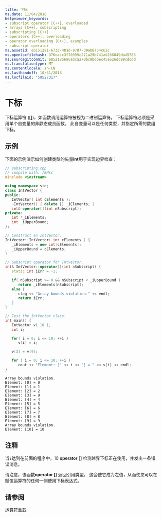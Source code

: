```yaml
---
title: 下标
ms.date: 11/04/2016
helpviewer_keywords:
- subscript operator [C++], overloaded
- arrays [C++], subscripting
- subscripting [C++]
- operators [C++], overloading
- operator overloading [C++], examples
- subscript operator
ms.assetid: eb151281-6733-401d-9787-39ab6754c62c
ms.openlocfilehash: 376cacc3f70995c271a29b741ad266049da45785
ms.sourcegitcommit: 6052185696adca270bc9bdbec45a626dd89cdcdd
ms.translationtype: MT
ms.contentlocale: zh-CN
ms.lasthandoff: 10/31/2018
ms.locfileid: "50527317"
---
```

# <a name="subscripting"></a>下标

下标运算符 (**[]**)，如函数调用运算符被视为二进制运算符。 下标运算符必须是采用单个自变量的非静态成员函数。 此自变量可以是任何类型，并指定所需的数组下标。

## <a name="example"></a>示例

下面的示例演示如何创建类型的矢量**int**用于实现边界检查：

```cpp
// subscripting.cpp
// compile with: /EHsc
#include <iostream>

using namespace std;
class IntVector {
public:
   IntVector( int cElements );
   ~IntVector() { delete [] _iElements; }
   int& operator[](int nSubscript);
private:
   int *_iElements;
   int _iUpperBound;
};

// Construct an IntVector.
IntVector::IntVector( int cElements ) {
   _iElements = new int[cElements];
   _iUpperBound = cElements;
}

// Subscript operator for IntVector.
int& IntVector::operator[](int nSubscript) {
   static int iErr = -1;

   if( nSubscript >= 0 && nSubscript < _iUpperBound )
      return _iElements[nSubscript];
   else {
      clog << "Array bounds violation." << endl;
      return iErr;
   }
}

// Test the IntVector class.
int main() {
   IntVector v( 10 );
   int i;

   for( i = 0; i <= 10; ++i )
      v[i] = i;

   v[3] = v[9];

   for ( i = 0; i <= 10; ++i )
      cout << "Element: [" << i << "] = " << v[i] << endl;
}
```

```Output
Array bounds violation.
Element: [0] = 0
Element: [1] = 1
Element: [2] = 2
Element: [3] = 9
Element: [4] = 4
Element: [5] = 5
Element: [6] = 6
Element: [7] = 7
Element: [8] = 8
Element: [9] = 9
Array bounds violation.
Element: [10] = 10
```

## <a name="comments"></a>注释

当`i`达到在前面的程序中，10 **operator []** 检测越界下标正在使用，并发出一条错误消息。

请注意，该函数**operator []** 返回引用类型。 这会使它成为左值，从而使您可以在赋值运算符的任何一侧使用下标表达式。

## <a name="see-also"></a>请参阅

[运算符重载](../cpp/operator-overloading.md)